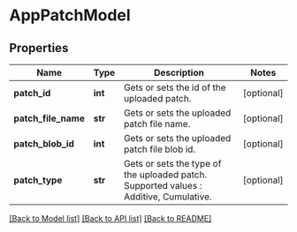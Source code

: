 # AppPatchModel

## Properties
Name | Type | Description | Notes
------------ | ------------- | ------------- | -------------
**patch_id** | **int** | Gets or sets the id of the uploaded patch. | [optional] 
**patch_file_name** | **str** | Gets or sets the uploaded patch file name. | [optional] 
**patch_blob_id** | **int** | Gets or sets the uploaded patch file blob id. | [optional] 
**patch_type** | **str** | Gets or sets the type of the uploaded patch. Supported values : Additive, Cumulative. | [optional] 

[[Back to Model list]](../README.md#documentation-for-models) [[Back to API list]](../README.md#documentation-for-api-endpoints) [[Back to README]](../README.md)


